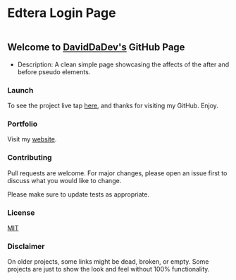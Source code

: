 # Edtera Login Page

![]()

## Welcome to [DavidDaDev's](https://davidsoto.dev/) GitHub Page

- Description:
A clean simple page showcasing the affects of the after and before pseudo elements.

### Launch

To see the project live tap [here](https://daviddadev.github.io/before-and-after-pseudo-elements/), and thanks for visiting my GitHub. Enjoy.

### Portfolio

Visit my [website](http://davidsoto.dev/).

### Contributing
Pull requests are welcome. For major changes, please open an issue first to discuss what you would like to change.

Please make sure to update tests as appropriate.

### License
[MIT](https://choosealicense.com/licenses/mit/)

### Disclaimer
On older projects, some links might be dead, broken, or empty. Some projects are just to show the look and feel without 100% functionality. 
